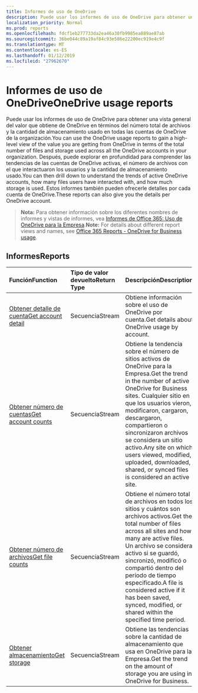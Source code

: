 ```yaml
---
title: Informes de uso de OneDrive
description: Puede usar los informes de uso de OneDrive para obtener una vista general del valor que obtiene de OneDrive en términos del número total de archivos y la cantidad de almacenamiento usado en todas las cuentas de OneDrive de la organización. Después, puede explorar en profundidad para comprender las tendencias de las cuentas de OneDrive activas, el número de archivos con el que interactuaron los usuarios y la cantidad de almacenamiento usado. Estos informes también pueden ofrecerle detalles por cada cuenta de OneDrive.
localization_priority: Normal
ms.prod: reports
ms.openlocfilehash: fdcf1eb277733da2ea46a30fb9985ea889ae87ab
ms.sourcegitcommit: 36be044c89a19af84c93e586e22200ec919e4c9f
ms.translationtype: MT
ms.contentlocale: es-ES
ms.lasthandoff: 01/12/2019
ms.locfileid: "27962670"
---
```

# <a name="onedrive-usage-reports"></a><span data-ttu-id="d9aaf-105">Informes de uso de OneDrive</span><span class="sxs-lookup"><span data-stu-id="d9aaf-105">OneDrive usage reports</span></span>

<span data-ttu-id="d9aaf-106">Puede usar los informes de uso de OneDrive para obtener una vista general del valor que obtiene de OneDrive en términos del número total de archivos y la cantidad de almacenamiento usado en todas las cuentas de OneDrive de la organización.</span><span class="sxs-lookup"><span data-stu-id="d9aaf-106">You can use the OneDrive usage reports to gain a high-level view of the value you are getting from OneDrive in terms of the total number of files and storage used across all the OneDrive accounts in your organization.</span></span> <span data-ttu-id="d9aaf-107">Después, puede explorar en profundidad para comprender las tendencias de las cuentas de OneDrive activas, el número de archivos con el que interactuaron los usuarios y la cantidad de almacenamiento usado.</span><span class="sxs-lookup"><span data-stu-id="d9aaf-107">You can then drill down to understand the trends of active OneDrive accounts, how many files users have interacted with, and how much storage is used.</span></span> <span data-ttu-id="d9aaf-108">Estos informes también pueden ofrecerle detalles por cada cuenta de OneDrive.</span><span class="sxs-lookup"><span data-stu-id="d9aaf-108">These reports can also give you the details per OneDrive account.</span></span>

> <span data-ttu-id="d9aaf-109">**Nota:** Para obtener información sobre los diferentes nombres de informes y vistas de informes, vea [Informes de Office 365: Uso de OneDrive para la Empresa](https://support.office.com/client/OneDrive-for-Business-usage-0de3b312-c4e8-4e4b-a02d-32b2f726a680).</span><span class="sxs-lookup"><span data-stu-id="d9aaf-109">**Note:** For details about different report views and names, see [Office 365 Reports - OneDrive for Business usage](https://support.office.com/client/OneDrive-for-Business-usage-0de3b312-c4e8-4e4b-a02d-32b2f726a680).</span></span>

## <a name="reports"></a><span data-ttu-id="d9aaf-110">Informes</span><span class="sxs-lookup"><span data-stu-id="d9aaf-110">Reports</span></span>

| <span data-ttu-id="d9aaf-111">Función</span><span class="sxs-lookup"><span data-stu-id="d9aaf-111">Function</span></span>                                 | <span data-ttu-id="d9aaf-112">Tipo de valor devuelto</span><span class="sxs-lookup"><span data-stu-id="d9aaf-112">Return Type</span></span> | <span data-ttu-id="d9aaf-113">Descripción</span><span class="sxs-lookup"><span data-stu-id="d9aaf-113">Description</span></span>                              |
| :--------------------------------------- | :---------- | ---------------------------------------- |
| [<span data-ttu-id="d9aaf-114">Obtener detalle de cuenta</span><span class="sxs-lookup"><span data-stu-id="d9aaf-114">Get account detail</span></span>](../api/reportroot-getonedriveusageaccountdetail.md) | <span data-ttu-id="d9aaf-115">Secuencia</span><span class="sxs-lookup"><span data-stu-id="d9aaf-115">Stream</span></span>      | <span data-ttu-id="d9aaf-116">Obtiene información sobre el uso de OneDrive por cuenta.</span><span class="sxs-lookup"><span data-stu-id="d9aaf-116">Get details about OneDrive usage by account.</span></span> |
| [<span data-ttu-id="d9aaf-117">Obtener número de cuentas</span><span class="sxs-lookup"><span data-stu-id="d9aaf-117">Get account counts</span></span>](../api/reportroot-getonedriveusageaccountcounts.md) | <span data-ttu-id="d9aaf-118">Secuencia</span><span class="sxs-lookup"><span data-stu-id="d9aaf-118">Stream</span></span>      | <span data-ttu-id="d9aaf-119">Obtiene la tendencia sobre el número de sitios activos de OneDrive para la Empresa.</span><span class="sxs-lookup"><span data-stu-id="d9aaf-119">Get the trend in the number of active OneDrive for Business sites.</span></span> <span data-ttu-id="d9aaf-120">Cualquier sitio en que los usuarios vieron, modificaron, cargaron, descargaron, compartieron o sincronizaron archivos se considera un sitio activo.</span><span class="sxs-lookup"><span data-stu-id="d9aaf-120">Any site on which users viewed, modified, uploaded, downloaded, shared, or synced files is considered an active site.</span></span> |
| [<span data-ttu-id="d9aaf-121">Obtener número de archivos</span><span class="sxs-lookup"><span data-stu-id="d9aaf-121">Get file counts</span></span>](../api/reportroot-getonedriveusagefilecounts.md) | <span data-ttu-id="d9aaf-122">Secuencia</span><span class="sxs-lookup"><span data-stu-id="d9aaf-122">Stream</span></span>      | <span data-ttu-id="d9aaf-123">Obtiene el número total de archivos en todos los sitios y cuántos son archivos activos.</span><span class="sxs-lookup"><span data-stu-id="d9aaf-123">Get the total number of files across all sites and how many are active files.</span></span> <span data-ttu-id="d9aaf-124">Un archivo se considera activo si se guardó, sincronizó, modificó o compartió dentro del período de tiempo especificado.</span><span class="sxs-lookup"><span data-stu-id="d9aaf-124">A file is considered active if it has been saved, synced, modified, or shared within the specified time period.</span></span> |
| [<span data-ttu-id="d9aaf-125">Obtener almacenamiento</span><span class="sxs-lookup"><span data-stu-id="d9aaf-125">Get storage</span></span>](../api/reportroot-getonedriveusagestorage.md) | <span data-ttu-id="d9aaf-126">Secuencia</span><span class="sxs-lookup"><span data-stu-id="d9aaf-126">Stream</span></span>      | <span data-ttu-id="d9aaf-127">Obtiene las tendencias sobre la cantidad de almacenamiento que usa en OneDrive para la Empresa.</span><span class="sxs-lookup"><span data-stu-id="d9aaf-127">Get the trend on the amount of storage you are using in OneDrive for Business.</span></span> |
